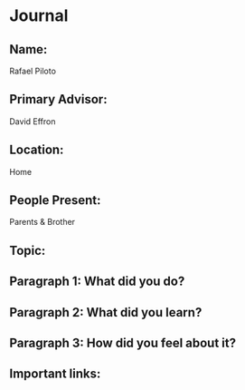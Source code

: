 # Journal

## Name:
Rafael Piloto

## Primary Advisor: 
David Effron

## Location:
Home

## People Present:
Parents & Brother

## Topic:

## Paragraph 1: What did you do?


## Paragraph 2: What did you learn?


## Paragraph 3: How did you feel about it?


## Important links:
